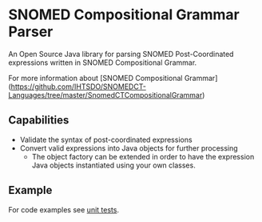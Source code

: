 # SNOMED Compositional Grammar Parser

An Open Source Java library for parsing SNOMED Post-Coordinated expressions written in SNOMED Compositional Grammar.

For more information about [SNOMED Compositional Grammar] (https://github.com/IHTSDO/SNOMEDCT-Languages/tree/master/SnomedCTCompositionalGrammar)

## Capabilities
- Validate the syntax of post-coordinated expressions
- Convert valid expressions into Java objects for further processing
  - The object factory can be extended in order to have the expression Java objects instantiated using your own classes.

## Example
For code examples see [unit tests](https://github.com/IHTSDO/snomed-scg-parser/blob/develop/src/test/java/org/snomed/langauges/scg/SCGQueryBuilderTest.java).

